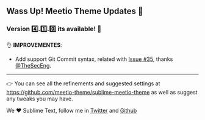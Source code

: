 ## Wass Up! Meetio Theme Updates 🎁

### Version 4️⃣.1️⃣.0️⃣ its available! 🎉


👌 **IMPROVEMENTES**:

* Add support Git Commit syntax, related with [Issue #35](https://github.com/meetio-theme/sublime-meetio-theme/issues/35), thanks [@TheSecEng](https://github.com/TheSecEng).

---

👉 You can see all the refinements and suggested settings at https://github.com/meetio-theme/sublime-meetio-theme
as well as suggest any tweaks you may have.

We ♥️ Sublime Text, follow me in [Twitter](https://twitter.com/mauroreisviera) and
[Github](https://github.com/mauroreisvieira/)
